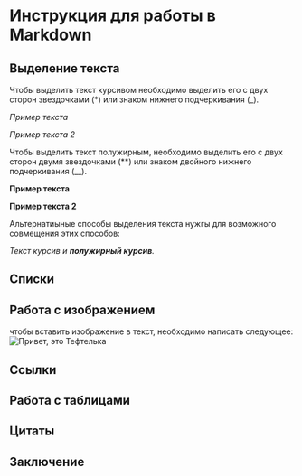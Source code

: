 # Инструкция для работы в Markdown

## Выделение текста

Чтобы выделить текст курсивом необходимо выделить его с двух сторон звездочками (*) или знаком нижнего подчеркивания (_).

*Пример текста*

_Пример текста 2_

Чтобы выделить текст полужирным, необходимо выделить его с двух сторон двумя звездочками (**) или знаком двойного нижнего подчеркивания (__).

**Пример текста**

__Пример текста 2__

Альтернатиыные способы выделения текста нужгы для возможного совмещения этих способов:

_Текст курсив и **полужирный курсив**._

## Списки

## Работа с изображением

чтобы вставить изображение в текст, необходимо написать следующее:
![Привет, это Тефтелька](Teftelka.jpg)

## Ссылки

## Работа с таблицами

## Цитаты

## Заключение